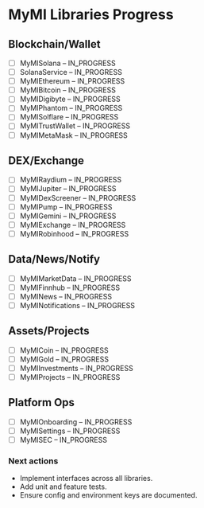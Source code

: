 # MyMI Libraries Progress

## Blockchain/Wallet
- [ ] MyMISolana – IN_PROGRESS
- [ ] SolanaService – IN_PROGRESS
- [ ] MyMIEthereum – IN_PROGRESS
- [ ] MyMIBitcoin – IN_PROGRESS
- [ ] MyMIDigibyte – IN_PROGRESS
- [ ] MyMIPhantom – IN_PROGRESS
- [ ] MyMISolflare – IN_PROGRESS
- [ ] MyMITrustWallet – IN_PROGRESS
- [ ] MyMIMetaMask – IN_PROGRESS

## DEX/Exchange
- [ ] MyMIRaydium – IN_PROGRESS
- [ ] MyMIJupiter – IN_PROGRESS
- [ ] MyMIDexScreener – IN_PROGRESS
- [ ] MyMIPump – IN_PROGRESS
- [ ] MyMIGemini – IN_PROGRESS
- [ ] MyMIExchange – IN_PROGRESS
- [ ] MyMIRobinhood – IN_PROGRESS

## Data/News/Notify
- [ ] MyMIMarketData – IN_PROGRESS
- [ ] MyMIFinnhub – IN_PROGRESS
- [ ] MyMINews – IN_PROGRESS
- [ ] MyMINotifications – IN_PROGRESS

## Assets/Projects
- [ ] MyMICoin – IN_PROGRESS
- [ ] MyMIGold – IN_PROGRESS
- [ ] MyMIInvestments – IN_PROGRESS
- [ ] MyMIProjects – IN_PROGRESS

## Platform Ops
- [ ] MyMIOnboarding – IN_PROGRESS
- [ ] MyMISettings – IN_PROGRESS
- [ ] MyMISEC – IN_PROGRESS

### Next actions
- Implement interfaces across all libraries.
- Add unit and feature tests.
- Ensure config and environment keys are documented.